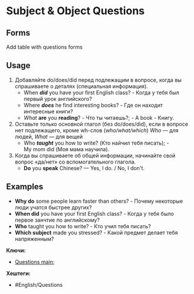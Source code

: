 
# Subject & Object Questions


## Forms

Add table with questions forms

## Usage

1) Добавляйте do/does/did перед подлежащим в вопросе, когда вы спрашиваете о деталях (специальная информация).
	- When _**did**_ you have your first English class? - Когда у тебя был первый урок английского?
	- Where _**does**_ he find interesting books? - Где он находит интересные книги?
	-  _What_ **are** you **reading**? - Что ты читаешь?; - A book - Книгу.
2) Оставьте только основной глагол (без do/does/did), если в вопросе нет подлежащего, кроме wh-слов (_who/what/which_) _Who_ — для людей, _What_ — для вещей
	- Who **_taught_** you how to write? (Кто найчил тебя писать); - My mom did (Моя мама научила).
3) Когда вы спрашиваете об общей информации, начинайте свой вопрос «да/нет» со вспомогательного глагола.
	- **Do** you **speak** Chinese?  — Yes, I do. / No, I don't.

## Examples

-   **Why do** some people learn faster than others? - Почему некоторые люди учатся быстрее других?
-   **When did** you have your first English class? - Когда у тебя было первое занчтие по английскому?
-   **Who** taught you how to write? - Кто учил тебя писать?
-   **Which subject** made you stressed? - Какой предмет делает тебя напряженным?


**Ключи:**
- [Questions main](Question);

**Хештеги:**
- #English/Questions